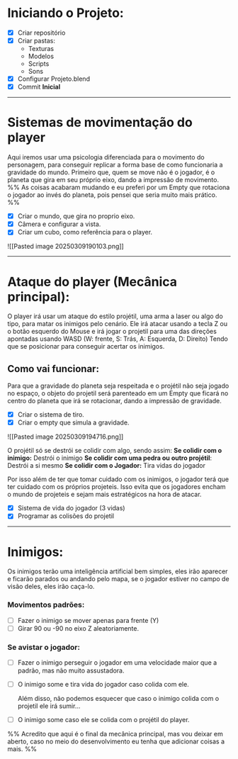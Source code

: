 # Iniciando o Projeto:

- [x] Criar repositório
- [x] Criar pastas:
	- Texturas
	- Modelos
	- Scripts
	- Sons
- [x] Configurar Projeto.blend
- [x] Commit **Inicial**

---
# Sistemas de movimentação do player
Aqui iremos usar uma psicologia diferenciada para o movimento do personagem, para conseguir replicar a forma base de como funcionaria a gravidade do mundo. Primeiro que, quem se move não é o jogador, é o planeta que gira em seu próprio eixo, dando a impressão de movimento.
	%% As coisas acabaram mudando e eu preferi por um Empty que rotaciona o jogador ao invés do planeta, pois pensei que seria muito mais prático. %%

- [x] Criar o mundo, que gira no proprio eixo.
- [x] Câmera e configurar a vista.
- [x] Criar um cubo, como referência para o player.

![[Pasted image 20250309190103.png]]
- - - 
# Ataque do player (Mecânica principal):
O player irá usar um ataque do estilo projétil, uma arma a laser ou algo do tipo, para matar os inimigos pelo cenário. Ele irá atacar usando a tecla Z ou o botão esquerdo do Mouse e irá jogar o projetil para uma das direções apontadas usando WASD (W: frente, S: Trás, A: Esquerda, D: Direito) Tendo que se posicionar para conseguir acertar os inimigos.

## Como vai funcionar:
Para que a gravidade do planeta seja respeitada e o projétil não seja jogado no espaço, o objeto do projetil será parenteado em um Empty que ficará no centro do planeta que irá se rotacionar, dando a impressão de gravidade.

- [x] Criar o sistema de tiro.
- [x] Criar o empty que simula a gravidade.

![[Pasted image 20250309194716.png]]

O projétil só se destrói se colidir com algo, sendo assim:
	**Se colidir com o inimigo:** Destrói o inimigo
	**Se colidir com uma pedra ou outro projétil**: Destrói a si mesmo
	**Se colidir com o Jogador:** Tira vidas do jogador

Por isso além de ter que tomar cuidado com os inimigos, o jogador terá que ter cuidado com os próprios projeteis. Isso evita que os jogadores encham o mundo de projeteis e sejam mais estratégicos na hora de atacar. 

- [x] Sistema de vida do jogador (3 vidas)
- [x] Programar as colisões do projetil
- - -
# Inimigos:
Os inimigos terão uma inteligência artificial bem simples, eles irão aparecer e ficarão parados ou andando pelo mapa, se o jogador estiver no campo de visão deles, eles irão caça-lo.

### Movimentos padrões:
- [ ] Fazer o inimigo se mover apenas para frente (Y) 
- [ ] Girar 90 ou -90 no eixo Z aleatoriamente.
### Se avistar o jogador:
- [ ] Fazer o inimigo perseguir o jogador em uma velocidade maior que a padrão, mas não muito assustadora.
- [ ] O inimigo some e tira vida do jogador caso colida com ele.

	Além disso, não podemos esquecer que caso o inimigo colida com o projetil ele irá sumir...

- [ ] O inimigo some caso ele se colida com o projétil do player.

%% Acredito que aqui é o final da mecânica principal, mas vou deixar em aberto, caso no meio do desenvolvimento eu tenha que adicionar coisas a mais. %%

